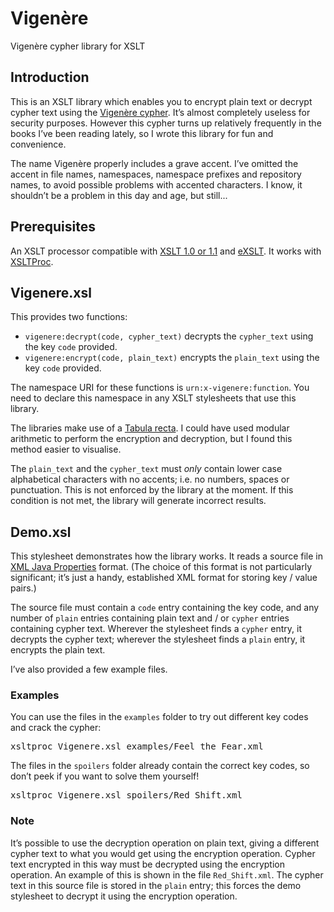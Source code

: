 # Vigenère

Vigenère cypher library for XSLT

## Introduction

This is an XSLT library which enables you to encrypt plain text or decrypt cypher text
using the [Vigenère cypher](https://en.wikipedia.org/wiki/Vigen%C3%A8re_cipher). It’s
almost completely useless for security purposes. However this cypher turns up relatively
frequently in the books I’ve been reading lately, so I wrote this library for fun and
convenience.

The name Vigenère properly includes a grave accent. I’ve omitted the accent in file
names, namespaces, namespace prefixes and repository names, to avoid possible problems
with accented characters. I know, it shouldn’t be a problem in this day and age, but
still...

## Prerequisites

An XSLT processor compatible with [XSLT 1.0 or 1.1](http://www.w3.org/TR/xslt) and
[eXSLT](http://exslt.org/). It works with [XSLTProc](http://xmlsoft.org/libxslt/).

## Vigenere.xsl

This provides two functions:

  * `vigenere:decrypt(code, cypher_text)` decrypts the `cypher_text` using the key `code` provided.
  * `vigenere:encrypt(code, plain_text)` encrypts the `plain_text` using the key `code` provided.

The namespace URI for these functions is `urn:x-vigenere:function`. You need to declare
this namespace in any XSLT stylesheets that use this library.

The libraries make use of a [Tabula recta](https://en.wikipedia.org/wiki/Tabula_recta). I
could have used modular arithmetic to perform the encryption and decryption, but I found
this method easier to visualise.

The `plain_text` and the `cypher_text` must _only_ contain lower case alphabetical
characters with no accents; i.e. no numbers, spaces or punctuation. This is not enforced
by the library at the moment. If this condition is not met, the library will generate
incorrect results.

## Demo.xsl

This stylesheet demonstrates how the library works. It reads a source file in [XML Java
Properties](http://docs.oracle.com/javase/7/docs/api/java/util/Properties.html) format.
(The choice of this format is not particularly significant; it’s just a handy,
established XML format for storing key / value pairs.)

The source file must contain a `code` entry containing the key code, and any number of
`plain` entries containing plain text and / or `cypher` entries containing cypher text.
Wherever the stylesheet finds a `cypher` entry, it decrypts the cypher text; wherever the
stylesheet finds a `plain` entry, it encrypts the plain text.

I’ve also provided a few example files.

### Examples

You can use the files in the `examples` folder to try out different key codes and crack
the cypher:

<pre>
xsltproc Vigenere.xsl examples/Feel_the_Fear.xml
</pre>

The files in the `spoilers` folder already contain the correct key codes, so don’t peek
if you want to solve them yourself!

<pre>
xsltproc Vigenere.xsl spoilers/Red_Shift.xml
</pre>

### Note

It’s possible to use the decryption operation on plain text, giving a different cypher
text to what you would get using the encryption operation. Cypher text encrypted in this
way must be decrypted using the encryption operation. An example of this is shown in the
file `Red_Shift.xml`. The cypher text in this source file is stored in the `plain` entry;
this forces the demo stylesheet to decrypt it using the encryption operation.




